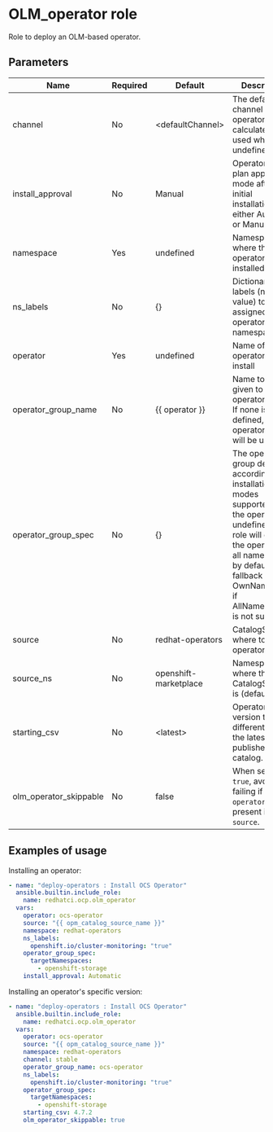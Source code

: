 # OLM_operator role

Role to deploy an OLM-based operator.

## Parameters

Name                        | Required  | Default                | Description
--------------------------- |-----------|------------------------|--------------------------------------
channel                     | No        | \<defaultChannel\>     | The default channel of the operator is calculated and used when undefined
install_approval            | No        | Manual                 | Operator install plan approval mode after initial installation, either Automatic or Manual
namespace                   | Yes       | undefined              | Namespace where the operator will be installed
ns_labels                   | No        | {}                     | Dictionary of labels (name: value) to be assigned to the operator namespace
operator                    | Yes       | undefined              | Name of the operator to install
operator_group_name         | No        | {{ operator }}         | Name to be given to the operator group. If none is defined, the operator name will be used.
operator_group_spec         | No        | {}                     | The operator group definition according the installation modes supported by the operator. If undefined, the role will deploy the operator in all namespaces by default and fallback to OwnNamespace if AllNamespaces is not supported
source                      | No        | redhat-operators       | CatalogSource where to pull operator from
source_ns                   | No        | openshift-marketplace  | Namespace where the CatalogSource is (default: )
starting_csv                | No        | \<latest\>             | Operator version to install different than the latest published in the catalog.
olm_operator_skippable      | No        | false                  | When set to `true`, avoids failing if the `operator` is not present in the `source`.

## Examples of usage

Installing an operator:

```yaml
- name: "deploy-operators : Install OCS Operator"
  ansible.builtin.include_role:
    name: redhatci.ocp.olm_operator
  vars:
    operator: ocs-operator
    source: "{{ opm_catalog_source_name }}"
    namespace: redhat-operators
    ns_labels:
      openshift.io/cluster-monitoring: "true"
    operator_group_spec:
      targetNamespaces:
        - openshift-storage
    install_approval: Automatic
```

Installing an operator's specific version:

```yaml
- name: "deploy-operators : Install OCS Operator"
  ansible.builtin.include_role:
    name: redhatci.ocp.olm_operator
  vars:
    operator: ocs-operator
    source: "{{ opm_catalog_source_name }}"
    namespace: redhat-operators
    channel: stable
    operator_group_name: ocs-operator
    ns_labels:
      openshift.io/cluster-monitoring: "true"
    operator_group_spec:
      targetNamespaces:
        - openshift-storage
    starting_csv: 4.7.2
    olm_operator_skippable: true
```
